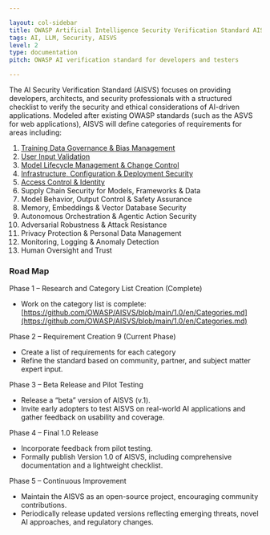 ```yaml
---

layout: col-sidebar
title: OWASP Artificial Intelligence Security Verification Standard AISVS Docs
tags: AI, LLM, Security, AISVS
level: 2
type: documentation
pitch: OWASP AI verification standard for developers and testers

---
```


The AI Security Verification Standard (AISVS) focuses on providing developers, architects, and security professionals with a structured checklist to verify the security and ethical considerations of AI-driven applications. Modeled after existing OWASP standards (such as the ASVS for web applications), AISVS will define categories of requirements for areas including:

1. [Training Data Governance & Bias Management](https://github.com/OWASP/AISVS/blob/main/1.0/en/0x10-C1-Training-Data-Governance.md.)
2. [User Input Validation](https://github.com/OWASP/AISVS/blob/main/1.0/en/0x10-C02-User-Input-Validation.md)
3. [Model Lifecycle Management & Change Control](https://github.com/OWASP/AISVS/blob/main/1.0/en/0x10-C03-Model-Lifecycle-Management.md)
4. [Infrastructure, Configuration & Deployment Security](https://github.com/OWASP/AISVS/blob/main/1.0/en/0x10-C04-Infrastructure.md)
5. [Access Control & Identity](https://github.com/OWASP/AISVS/blob/main/1.0/en/0x10-C05-Access-Control-and-Identity.md)
6. Supply Chain Security for Models, Frameworks & Data
7. Model Behavior, Output Control & Safety Assurance
8. Memory, Embeddings & Vector Database Security
9. Autonomous Orchestration & Agentic Action Security
10. Adversarial Robustness & Attack Resistance
11. Privacy Protection & Personal Data Management
12. Monitoring, Logging & Anomaly Detection
13. Human Oversight and Trust

### Road Map
Phase 1 – Research and Category List Creation (Complete)

* Work on the category list is complete: [https://github.com/OWASP/AISVS/blob/main/1.0/en/Categories.md](https://github.com/OWASP/AISVS/blob/main/1.0/en/Categories.md)

Phase 2 – Requirement Creation 9 (Current Phase)

* Create a list of requirements for each category
* Refine the standard based on community, partner, and subject matter expert input.

Phase 3 – Beta Release and Pilot Testing

* Release a “beta” version of AISVS (v.1).
* Invite early adopters to test AISVS on real-world AI applications and gather feedback on usability and coverage.

Phase 4 – Final 1.0 Release

* Incorporate feedback from pilot testing.
* Formally publish Version 1.0 of AISVS, including comprehensive documentation and a lightweight checklist.

Phase 5 – Continuous Improvement

* Maintain the AISVS as an open-source project, encouraging community contributions.
* Periodically release updated versions reflecting emerging threats, novel AI approaches, and regulatory changes.
